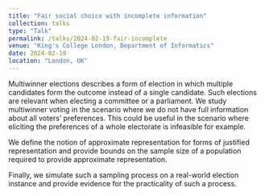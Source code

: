 ```yaml
---
title: "Fair social choice with incomplete information"
collection: talks
type: "Talk"
permalink: /talks/2024-02-19-fair-incomplete
venue: "King's College London, Department of Informatics"
date: 2024-02-19
location: "London, UK"
---
```


Multiwinner elections describes a form of election in which multiple candidates form the outcome instead of a single candidate. Such elections are relevant when electing a committee or a parliament. We study multiwinner voting in the scenario where we do not have full information about all voters’ preferences. This could be useful in the scenario where eliciting the preferences of a whole electorate is infeasible for example.

We define the notion of approximate representation for forms of justified representation and provide bounds on the sample size of a population required to provide approximate representation.

Finally, we simulate such a sampling process on a real-world election instance and provide evidence for the practicality of such a process.
